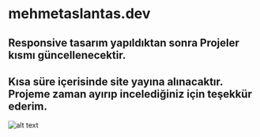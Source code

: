 # mehmetaslantas.dev 
## Responsive tasarım yapıldıktan sonra Projeler kısmı güncellenecektir.
## Kısa süre içerisinde site yayına alınacaktır. Projeme zaman ayırıp incelediğiniz için teşekkür ederim.

![alt text](https://res.cloudinary.com/dd4d48hwn/image/upload/v1674638313/mehmetaslantasdev_mi2qnb.png)
